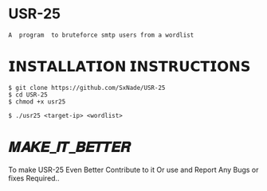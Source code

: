 # USR-25

`A  program  to bruteforce smtp users from a wordlist`

# 𝗜𝗡𝗦𝗧𝗔𝗟𝗟𝗔𝗧𝗜𝗢𝗡 𝗜𝗡𝗦𝗧𝗥𝗨𝗖𝗧𝗜𝗢𝗡𝗦

    $ git clone https://github.com/SxNade/USR-25
    $ cd USR-25
    $ chmod +x usr25
    
    $ ./usr25 <target-ip> <wordlist>
 
 
# 𝑴𝑨𝑲𝑬_𝑰𝑻_𝑩𝑬𝑻𝑻𝑬𝑹

To make USR-25 Even Better Contribute to it Or use and Report Any Bugs or fixes Required..


